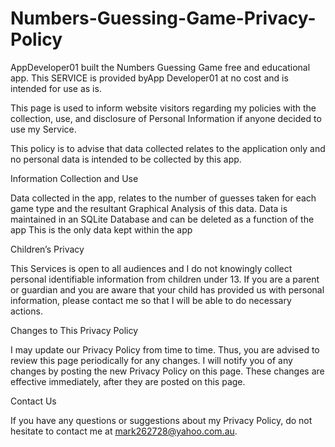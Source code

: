 # Numbers-Guessing-Game-Privacy-Policy

AppDeveloper01 built the Numbers Guessing Game free and educational app. This SERVICE is provided byApp Developer01 at no cost and is intended for use as is.

This page is used to inform website visitors regarding my policies with the collection, use, and disclosure of Personal Information if anyone decided to use my Service.

This policy is to advise that data collected relates to the application only and no personal data is intended to be collected by this app.

Information Collection and Use

Data collected in the app, relates to the number of guesses taken for each game type and the resultant Graphical Analysis of this data. Data is maintained in an SQLite Database and can be deleted as a function of the app This is the only data kept within the app

Children’s Privacy

This Services is open to all audiences and I do not knowingly collect personal identifiable information from children under 13. If you are a parent or guardian and you are aware that your child has provided us with personal information, please contact me so that I will be able to do necessary actions.

Changes to This Privacy Policy

I may update our Privacy Policy from time to time. Thus, you are advised to review this page periodically for any changes. I will notify you of any changes by posting the new Privacy Policy on this page. These changes are effective immediately, after they are posted on this page.

Contact Us

If you have any questions or suggestions about my Privacy Policy, do not hesitate to contact me at mark262728@yahoo.com.au.
